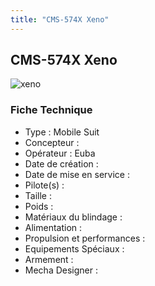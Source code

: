 ```yaml
---
title: "CMS-574X Xeno"
---
```


CMS-574X Xeno
-------------

![xeno](/images/stories/saga/gundamage/mechas/xeno.png) 
### Fiche Technique


- Type : Mobile Suit  
- Concepteur :   
- Opérateur : Euba  
- Date de création :   
- Date de mise en service :   
- Pilote(s) :   
- Taille :   
- Poids :   
- Matériaux du blindage :    
- Alimentation :   
- Propulsion et performances :   
- Equipements Spéciaux :  
- Armement :  
- Mecha Designer : 

